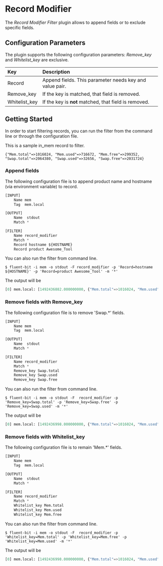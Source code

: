 # Record Modifier

The _Record Modifier Filter_ plugin allows to append fields or to exclude specific fields.

## Configuration Parameters

The plugin supports the following configuration parameters: _Remove\_key_ and _Whitelist\_key_ are exclusive.

| Key | Description |
| :--- | :--- |
| Record | Append fields. This parameter needs key and value pair. |
| Remove\_key | If the key is matched, that field is removed. |
| Whitelist\_key | If the key is **not** matched, that field is removed. |

## Getting Started

In order to start filtering records, you can run the filter from the command line or through the configuration file.

This is a sample in\_mem record to filter.

```text
{"Mem.total"=>1016024, "Mem.used"=>716672, "Mem.free"=>299352, "Swap.total"=>2064380, "Swap.used"=>32656, "Swap.free"=>2031724}
```

### Append fields

The following configuration file is to append product name and hostname \(via environment variable\) to record.

```python
[INPUT]
    Name mem
    Tag  mem.local

[OUTPUT]
    Name  stdout
    Match *

[FILTER]
    Name record_modifier
    Match *
    Record hostname ${HOSTNAME}
    Record product Awesome_Tool
```

You can also run the filter from command line.

```text
$ fluent-bit -i mem -o stdout -F record_modifier -p 'Record=hostname ${HOSTNAME}' -p 'Record=product Awesome_Tool' -m '*'
```

The output will be

```python
[0] mem.local: [1492436882.000000000, {"Mem.total"=>1016024, "Mem.used"=>716672, "Mem.free"=>299352, "Swap.total"=>2064380, "Swap.used"=>32656, "Swap.free"=>2031724, "hostname"=>"localhost.localdomain", "product"=>"Awesome_Tool"}]
```

### Remove fields with Remove\_key

The following configuration file is to remove 'Swap.\*' fields.

```python
[INPUT]
    Name mem
    Tag  mem.local

[OUTPUT]
    Name  stdout
    Match *

[FILTER]
    Name record_modifier
    Match *
    Remove_key Swap.total
    Remove_key Swap.used
    Remove_key Swap.free
```

You can also run the filter from command line.

```text
$ fluent-bit -i mem -o stdout -F  record_modifier -p 'Remove_key=Swap.total' -p 'Remove_key=Swap.free' -p 'Remove_key=Swap.used' -m '*'
```

The output will be

```python
[0] mem.local: [1492436998.000000000, {"Mem.total"=>1016024, "Mem.used"=>716672, "Mem.free"=>295332}]
```

### Remove fields with Whitelist\_key

The following configuration file is to remain 'Mem.\*' fields.

```python
[INPUT]
    Name mem
    Tag  mem.local

[OUTPUT]
    Name  stdout
    Match *

[FILTER]
    Name record_modifier
    Match *
    Whitelist_key Mem.total
    Whitelist_key Mem.used
    Whitelist_key Mem.free
```

You can also run the filter from command line.

```text
$ fluent-bit -i mem -o stdout -F  record_modifier -p 'Whitelist_key=Mem.total' -p 'Whitelist_key=Mem.free' -p 'Whitelist_key=Mem.used' -m '*'
```

The output will be

```python
[0] mem.local: [1492436998.000000000, {"Mem.total"=>1016024, "Mem.used"=>716672, "Mem.free"=>295332}]
```


